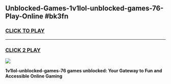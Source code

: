 
## Unblocked-Games-1v1lol-unblocked-games-76-Play-Online #bk3fn
<h3>
<a href="https://news.freeplayer.one?title=1v1lol-unblocked-games-76&ref=3">CLICK TO PLAY</a></h3>
<hr>

<h3>
<a href="https://news.freeplayer.one?title=1v1lol-unblocked-games-76&ref=3">CLICK 2 PLAY</a>
  
</h3>

<a href="https://news.freeplayer.one?title=1v1lol-unblocked-games-76&ref=3"><img src="https://clearcache.store/games.png"></a>


**1v1lol-unblocked-games-76 games unblocked: Your Gateway to Fun and Accessible Online Gaming**
